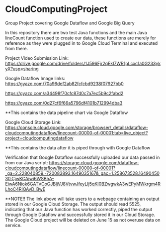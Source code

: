 # CloudComputingProject
Group Project covering Google Dataflow and Google Big Query 

In this repository there are two test Java functions and the main Java lineCount function used to create our data, these functions are merely for reference as they were plugged in to Google Cloud Terminal and executed from there.

Project Video Submission Link: https://drive.google.com/drive/folders/1J596Fjr2qEkI7WR1pLcxc1a0G233ykyX?usp=sharing

Google Dataflow Image links: 
https://gyazo.com/70a96def2ab82fcfcbd9238f07927bb0 

https://gyazo.com/a34498f70cfc87d0c7a7ec5b9c2fabd2 

https://gyazo.com/0d27cf6f66a5796df4101b712994dba3 
                      
**This contains the data pipeline chart via Google Dataflow

Google Cloud Storage Link: https://console.cloud.google.com/storage/browser/_details/dataflow-cloudcomputingdataflow/linecount-00000-of-00001;tab=live_object?project=cloudcomputingdataflow

**This contains the data after it is piped through with Google Dataflow

Verification that Google Dataflow successfully uploaded our data passed in from our Java script:
https://storage.cloud.google.com/dataflow-cloudcomputingdataflow/linecount-00000-of-00001?_ga=2.228040859.-720083893.1649035167&_gac=1.258673528.1649045030.CjwKCAjwi6WSBhA-EiwA6Niok6GATVCoGJBljVJ8VtvwJfeyLIj5qKI0BZwgwkA3wEPyMWkrgm4RLhoC4RIQAvD_BwE

**NOTE!! The link above will take users to a webpage containing an output stored in our Google Cloud Storage. The output should read 5525, indicating that our Java function has worked correctly, piped the output through Google Dataflow and successfully stored it in our Cloud Storage. The Google Cloud project will be deleted on June 15 as not overuse data on service.
